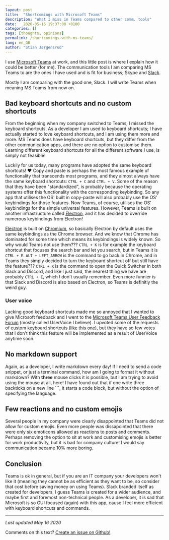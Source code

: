 ```yaml
---
layout: post
title:  "Shortcomings with Microsoft Teams"
description: "What I miss in Teams compared to other comm. tools"
date:   2020-05-16 19:37:00 +0100
categories: []
tags: [thoughts, opinions]
permalink: /shortcomings-with-ms-teams/
lang: en_GB
author: "Stian Jørgensrud"
---
```


I use [Microsoft Teams](https://www.microsoft.com/en-ww/microsoft-365/microsoft-teams/group-chat-software) at work, and this little post is where I explain how it could be better (for me). The communication tools I am comparing MS Teams to are the ones I have used and is fit for business; Skype and [Slack](https://slack.com/).

Mostly I am comparing with the good one, Slack. I will write Teams when meaning MS Teams from now on.

## Bad keyboard shortcuts and no custom shortcuts

From the beginning when my company switched to Teams, I missed the keyboard shortcuts. As a developer I am used to keyboard shortcuts; I have actually started to love keyboard shortcuts, and I am using them more and more. MS Teams does have keyboard shortcuts, but they differ from the other communication apps, and there are no option to customise them. Learning different keyboard shortcuts for all the different software I use, is simply not feasible!

Luckily for us today, many programs have adopted the same keyboard shortcuts! ❤ Copy and paste is perhaps the most famous example of functionality that transcends most programs, and they almost always have the same keyboard shortcuts: `CTRL + C` and `CTRL + V`. Some of the reason that they have been "standardized", is probably because the operating systems offer this functionality with the corresponding keybinding. So any app that utilises the OS' built in copy-paste will also probably use the OS' keybindings for those features. Now Teams, of course, utilises the OS' keybindings for the simple universal features. However, Teams is built on another infrastructure called [Electron](https://www.electronjs.org/), and it has decided to override numerous keybindings from Electron!

[Electron](https://www.electronjs.org/) is built on [Chromium](https://www.chromium.org/Home), so basically Electron by default uses the same keybindings as the Chrome browser. And we know that Chrome has dominated for some time which means its keybindings is widely known. So why would Teams not use them??? `CTRL + K` is for example the keyboard shortcut that focuses the search bar and let you search, but in Teams it is `CTRL + E`. `ALT + LEFT_ARROW` is the command to go back in Chrome, and in Teams they simply decided to turn the keyboard shortcut off but still have the feature??? `CTRL + K` is the command to open the Quick Switcher in both Slack and Discord, and like I just said, the nearest thing we have are probably `CTRL + E`, which I don't usually remember. Even more funnier is that Slack and Discord is also based on Electron, so Teams is definitly the weird guy.

### User voice

Lacking good keyboard shortcuts made me so annoyed that I wanted to give Microsoft feedback and I went to the [Microsoft Teams User Feedback Forum](https://microsoftteams.uservoice.com/) (mostly called UserVoice I believe). I upvoted some of the requests of custom keyboard shortcuts ([like this one](https://microsoftteams.uservoice.com/forums/555103-public/suggestions/33625345-change-keyboard-shortcut)), but they have so few votes that I don't think this feature will be implemented as a result of UserVoice anytime soon.

## No markdown support

Again, as a developer, I write markdown every day! If I need to send a code snippet, or just a terminal command, how am I going to format it without markdown? With **three** mouse clicks it is possible, but I am trying to avoid using the mouse at all, here! I have found out that if one write three backticks on a new line ```, it starts a code block, but without the option of specifying the language.

## Few reactions and no custom emojis

Several people in my company were clearly disappointed that Teams did not allow for custom emojis. Even more people was dissapointed that there were only six emoticons allowed as reactions to posts and comments. Perhaps removing the option to sit at work and customising emojis is better for work productivity, but it is bad for company culture! I would say communication became 10% more boring.

## Conclusion

Teams is ok in general, but if you are an IT company your developers won't like it (meaning they cannot be as efficient as they want to be, so consider that cost before saving money on using Teams). Slack branded itself as created for developers, I guess Teams is created for a wider audience, and maybe first and foremost non-technical people. As a developer, it is sad that Microsoft is so GUI focused (again) with this app, cause I feel more efficient with keyboard shortcuts and commands.

---
_Last updated May 16 2020_

Comments on this text? [Create an issue on Github!](https://github.com/Sti2nd/sti2nd.github.io/issues)